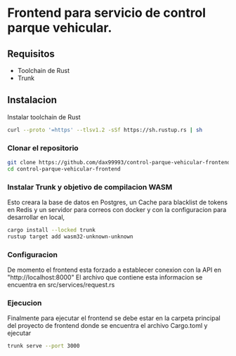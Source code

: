 # Frontend para servicio de control parque vehicular.


## Requisitos
- Toolchain de Rust
- Trunk

## Instalacion

Instalar toolchain de Rust
```sh
curl --proto '=https' --tlsv1.2 -sSf https://sh.rustup.rs | sh
```

### Clonar el repositorio
```sh
git clone https://github.com/dax99993/control-parque-vehicular-frontend
cd control-parque-vehicular-frontend
```

### Instalar Trunk y objetivo de compilacion WASM
Esto creara la base de datos en Postgres, un Cache para blacklist de tokens en Redis y un servidor para correos con docker y con la configuracion para desarrollar en local,
```sh
cargo install --locked trunk
rustup target add wasm32-unknown-unknown
```

### Configuracion
De momento el frontend esta forzado a establecer conexion con la API en "http://localhost:8000"
El archivo que contiene esta informacion se encuentra en src/services/request.rs


### Ejecucion
Finalmente para ejecutar el frontend se debe estar en la carpeta principal del proyecto de frontend
donde se encuentra el archivo Cargo.toml y ejecutar
```sh
trunk serve --port 3000
```

